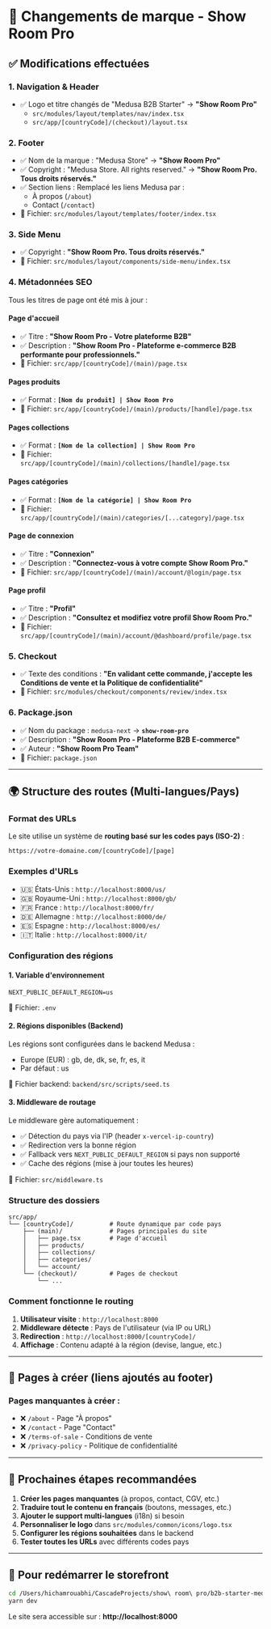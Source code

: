 # 🎨 Changements de marque - Show Room Pro

## ✅ Modifications effectuées

### 1. **Navigation & Header**
- ✅ Logo et titre changés de "Medusa B2B Starter" → **"Show Room Pro"**
  - `src/modules/layout/templates/nav/index.tsx`
  - `src/app/[countryCode]/(checkout)/layout.tsx`

### 2. **Footer**
- ✅ Nom de la marque : "Medusa Store" → **"Show Room Pro"**
- ✅ Copyright : "Medusa Store. All rights reserved." → **"Show Room Pro. Tous droits réservés."**
- ✅ Section liens : Remplacé les liens Medusa par :
  - À propos (`/about`)
  - Contact (`/contact`)
- 📍 Fichier: `src/modules/layout/templates/footer/index.tsx`

### 3. **Side Menu**
- ✅ Copyright : **"Show Room Pro. Tous droits réservés."**
- 📍 Fichier: `src/modules/layout/components/side-menu/index.tsx`

### 4. **Métadonnées SEO**
Tous les titres de page ont été mis à jour :

#### Page d'accueil
- ✅ Titre : **"Show Room Pro - Votre plateforme B2B"**
- ✅ Description : **"Show Room Pro - Plateforme e-commerce B2B performante pour professionnels."**
- 📍 Fichier: `src/app/[countryCode]/(main)/page.tsx`

#### Pages produits
- ✅ Format : **`[Nom du produit] | Show Room Pro`**
- 📍 Fichier: `src/app/[countryCode]/(main)/products/[handle]/page.tsx`

#### Pages collections
- ✅ Format : **`[Nom de la collection] | Show Room Pro`**
- 📍 Fichier: `src/app/[countryCode]/(main)/collections/[handle]/page.tsx`

#### Pages catégories
- ✅ Format : **`[Nom de la catégorie] | Show Room Pro`**
- 📍 Fichier: `src/app/[countryCode]/(main)/categories/[...category]/page.tsx`

#### Page de connexion
- ✅ Titre : **"Connexion"**
- ✅ Description : **"Connectez-vous à votre compte Show Room Pro."**
- 📍 Fichier: `src/app/[countryCode]/(main)/account/@login/page.tsx`

#### Page profil
- ✅ Titre : **"Profil"**
- ✅ Description : **"Consultez et modifiez votre profil Show Room Pro."**
- 📍 Fichier: `src/app/[countryCode]/(main)/account/@dashboard/profile/page.tsx`

### 5. **Checkout**
- ✅ Texte des conditions : **"En validant cette commande, j'accepte les Conditions de vente et la Politique de confidentialité"**
- 📍 Fichier: `src/modules/checkout/components/review/index.tsx`

### 6. **Package.json**
- ✅ Nom du package : `medusa-next` → **`show-room-pro`**
- ✅ Description : **"Show Room Pro - Plateforme B2B E-commerce"**
- ✅ Auteur : **"Show Room Pro Team"**
- 📍 Fichier: `package.json`

---

## 🌍 Structure des routes (Multi-langues/Pays)

### Format des URLs
Le site utilise un système de **routing basé sur les codes pays (ISO-2)** :

```
https://votre-domaine.com/[countryCode]/[page]
```

### Exemples d'URLs
- 🇺🇸 États-Unis : `http://localhost:8000/us/`
- 🇬🇧 Royaume-Uni : `http://localhost:8000/gb/`
- 🇫🇷 France : `http://localhost:8000/fr/`
- 🇩🇪 Allemagne : `http://localhost:8000/de/`
- 🇪🇸 Espagne : `http://localhost:8000/es/`
- 🇮🇹 Italie : `http://localhost:8000/it/`

### Configuration des régions

#### 1. **Variable d'environnement**
```env
NEXT_PUBLIC_DEFAULT_REGION=us
```
📍 Fichier: `.env`

#### 2. **Régions disponibles (Backend)**
Les régions sont configurées dans le backend Medusa :
- Europe (EUR) : gb, de, dk, se, fr, es, it
- Par défaut : us

📍 Fichier backend: `backend/src/scripts/seed.ts`

#### 3. **Middleware de routage**
Le middleware gère automatiquement :
- ✅ Détection du pays via l'IP (header `x-vercel-ip-country`)
- ✅ Redirection vers la bonne région
- ✅ Fallback vers `NEXT_PUBLIC_DEFAULT_REGION` si pays non supporté
- ✅ Cache des régions (mise à jour toutes les heures)

📍 Fichier: `src/middleware.ts`

### Structure des dossiers
```
src/app/
└── [countryCode]/          # Route dynamique par code pays
    ├── (main)/             # Pages principales du site
    │   ├── page.tsx        # Page d'accueil
    │   ├── products/
    │   ├── collections/
    │   ├── categories/
    │   └── account/
    └── (checkout)/         # Pages de checkout
        └── ...
```

### Comment fonctionne le routing

1. **Utilisateur visite** : `http://localhost:8000`
2. **Middleware détecte** : Pays de l'utilisateur (via IP ou URL)
3. **Redirection** : `http://localhost:8000/[countryCode]/`
4. **Affichage** : Contenu adapté à la région (devise, langue, etc.)

---

## 📝 Pages à créer (liens ajoutés au footer)

### Pages manquantes à créer :
- ❌ `/about` - Page "À propos"
- ❌ `/contact` - Page "Contact"
- ❌ `/terms-of-sale` - Conditions de vente
- ❌ `/privacy-policy` - Politique de confidentialité

---

## 🔄 Prochaines étapes recommandées

1. **Créer les pages manquantes** (à propos, contact, CGV, etc.)
2. **Traduire tout le contenu en français** (boutons, messages, etc.)
3. **Ajouter le support multi-langues** (i18n) si besoin
4. **Personnaliser le logo** dans `src/modules/common/icons/logo.tsx`
5. **Configurer les régions souhaitées** dans le backend
6. **Tester toutes les URLs** avec différents codes pays

---

## 🚀 Pour redémarrer le storefront

```bash
cd /Users/hichamrouabhi/CascadeProjects/show\ room\ pro/b2b-starter-medusa/storefront
yarn dev
```

Le site sera accessible sur : **http://localhost:8000**

